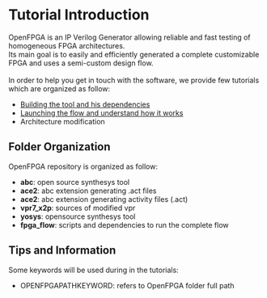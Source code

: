 # Tutorial Introduction
OpenFPGA is an IP Verilog Generator allowing reliable and fast testing of homogeneous FPGA architectures.<br />
Its main goal is to easily and efficiently generated a complete customizable FPGA and uses a semi-custom design flow.<br /><br />
In order to help you get in touch with the software, we provide few tutorials which are organized as follow:
* [Building the tool and his dependencies](https://github.com/LNIS-Projects/OpenFPGA/blob/master/tutorials/building.md)
* [Launching the flow and understand how it works](https://github.com/LNIS-Projects/OpenFPGA/blob/master/tutorials/fpga_flow/how2use.md)
* Architecture modification

## Folder Organization
OpenFPGA repository is organized as follow:
* **abc**: open source synthesys tool
* **ace2**: abc extension generating .act files
* **ace2**: abc extension generating activity files (.act)
* **vpr7_x2p**: sources of modified vpr
* **yosys**: opensource synthesys tool
* **fpga_flow**: scripts and dependencies to run the complete flow

## Tips and Information
Some keywords will be used during in the tutorials:
* OPENFPGAPATHKEYWORD: refers to OpenFPGA folder full path
